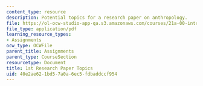 ```yaml
---
content_type: resource
description: Potential topics for a research paper on anthropology.
file: https://ol-ocw-studio-app-qa.s3.amazonaws.com/courses/21a-00-introduction-to-anthropology-spring-2013/40e2ae621bd57a0a6ec5fdbaddccf954_MIT21A_00S13_fstprtopic.pdf
file_type: application/pdf
learning_resource_types:
- Assignments
ocw_type: OCWFile
parent_title: Assignments
parent_type: CourseSection
resourcetype: Document
title: 1st Research Paper Topics
uid: 40e2ae62-1bd5-7a0a-6ec5-fdbaddccf954
---
```

